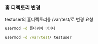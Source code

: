 ### 홈 디렉토리 변경

testuser의 홈디렉토리를 /var/test/로 변경 요청

```cmd
usermod -d 폴더위치 아이디
```

```cmd
usermod -d /var/test/ testuser
```
